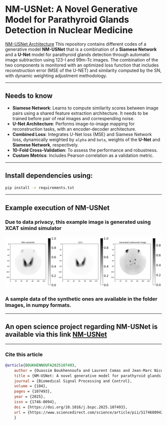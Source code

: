 # NM-USNet: A Novel Generative Model for Parathyroid Glands Detection in Nuclear Medicine
[NM-USNet Architecture](Images/Methodologie.pdf)
This repository contains different codes of a generative model **NM-USNet** that is a combination of a **Siamese Network** and a **U-Net** model for parathyroid glands detection through automatic image subtraction using 123-I and 99m-Tc images. The combination of the two components is monitored with an optimized loss function that includes reconstruction error (MSE of the U-NET) and similarity computed by the SN, with dynamic weighting adjustment methodology.

---

## Needs to know

- **Siamese Network**: Learns to compute similarity scores between image pairs using a shared feature extraction architecture. It needs to be trained before pair of real images and correspending noise.
- **U-Net Architecture**: Performs image-to-image mapping for reconstruction tasks, with an encoder-decoder architecture.
- **Combined Loss**: Integrates U-Net loss (MSE) and Siamese Network loss, dynamically weighted by `alpha` and `beta`, weights of the **U-Net** and **Siamese Network**, respectively.
- **10-Fold Cross-Validation**: To assess the performance and robustness.
- **Custom Metrics**: Includes Pearson correlation as a validation metric.

---


## Install dependencies using:
```bash
pip install -r requirements.txt
```
---
## Example execution of NM-USNet
### Due to data privacy, this example image is generated using XCAT simind simulator
![NM-USNet Example execution](Images/ExampleGeneration.png)
### A sample data of the synthetic ones are available in the folder Images, in numpy formats.
---
## An open science project regarding NM-USNet is available via this link [NM-USNet](https://dx.doi.org/doi:10.25666/DATAUBFC-2024-12-17)

---

### Cite this article
```bibtex
@article{BOUKHENNOUFA2025107493,
	author = {Ouassim Boukhennoufa and Laurent Comas and Jean-Marc Nicod and Noureddine Zerhouni and Hatem Boulahdour},
	title = {NM-USNet: A novel generative model for parathyroid glands detection in nuclear medicine},
	journal = {Biomedical Signal Processing and Control},
	volume = {104},
	pages = {107493},
	year = {2025},
	issn = {1746-8094},
	doi = {https://doi.org/10.1016/j.bspc.2025.107493},
	url = {https://www.sciencedirect.com/science/article/pii/S1746809425000047}
	}
```
